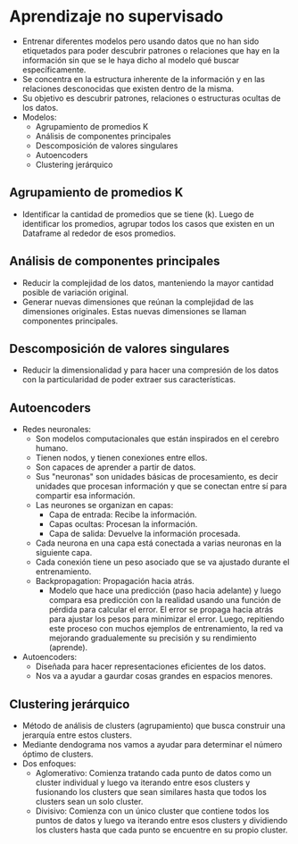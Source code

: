 # Aprendizaje no supervisado

- Entrenar diferentes modelos pero usando datos que no han sido etiquetados para poder descubrir patrones o relaciones que hay en la información sin que se le haya dicho al modelo qué buscar específicamente.
- Se concentra en la estructura inherente de la información y en las relaciones desconocidas que existen dentro de la misma.
- Su objetivo es descubrir patrones, relaciones o estructuras ocultas de los datos.
- Modelos:
  - Agrupamiento de promedios K
  - Análisis de componentes principales
  - Descomposición de valores singulares
  - Autoencoders
  - Clustering jerárquico

## Agrupamiento de promedios K

- Identificar la cantidad de promedios que se tiene (k). Luego de identificar los promedios, agrupar todos los casos que existen en un Dataframe al rededor de esos promedios.

## Análisis de componentes principales

- Reducir la complejidad de los datos, manteniendo la mayor cantidad posible de variación original.
- Generar nuevas dimensiones que reúnan la complejidad de las dimensiones originales. Estas nuevas dimensiones se llaman componentes principales. 

## Descomposición de valores singulares

- Reducir la dimensionalidad y para hacer una compresión de los datos con la particularidad de poder extraer sus características.

## Autoencoders

- Redes neuronales:
  - Son modelos computacionales que están inspirados en el cerebro humano.
  - Tienen nodos, y tienen conexiones entre ellos.
  - Son capaces de aprender a partir de datos.
  - Sus "neuronas" son unidades básicas de procesamiento, es decir unidades que procesan información y que se conectan entre sí para compartir esa información.
  - Las neurones se organizan en capas:
    - Capa de entrada: Recibe la información.
    - Capas ocultas: Procesan la información.
    - Capa de salida: Devuelve la información procesada.
  - Cada neurona en una capa está conectada a varias neuronas en la siguiente capa.
  - Cada conexión tiene un peso asociado que se va ajustado durante el entrenamiento.
  - Backpropagation: Propagación hacia atrás.
    - Modelo que hace una predicción (paso hacia adelante) y luego compara esa predicción con la realidad usando una función de pérdida para calcular el error. El error se propaga hacia atrás para ajustar los pesos para minimizar el error. Luego, repitiendo este proceso con muchos ejemplos de entrenamiento, la red va mejorando gradualemente su precisión y su rendimiento (aprende).
- Autoencoders:
  - Diseñada para hacer representaciones eficientes de los datos.
  - Nos va a ayudar a gaurdar cosas grandes en espacios menores.

## Clustering jerárquico

- Método de análisis de clusters (agrupamiento) que busca construir una jerarquía entre estos clusters.
- Mediante dendograma nos vamos a ayudar para determinar el número óptimo de clusters.
- Dos enfoques:
  - Aglomerativo: Comienza tratando cada punto de datos como un cluster individual y luego va iterando entre esos clusters y fusionando los clusters que sean similares hasta que todos los clusters sean un solo cluster.
  - Divisivo: Comienza con un único cluster que contiene todos los puntos de datos y luego va iterando entre esos clusters y dividiendo los clusters hasta que cada punto se encuentre en su propio cluster.